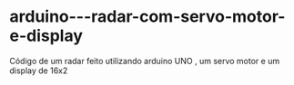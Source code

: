 # arduino---radar-com-servo-motor-e-display
Código de um radar feito utilizando arduino UNO , um servo motor e um display de 16x2 
